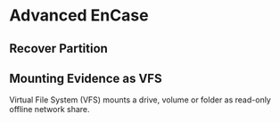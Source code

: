 # Advanced EnCase

## Recover Partition

## Mounting Evidence as VFS

Virtual File System (VFS) mounts a drive, volume or folder as read-only offline network share.
